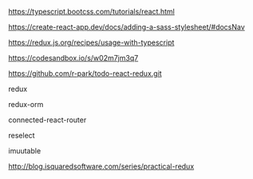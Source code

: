 https://typescript.bootcss.com/tutorials/react.html

https://create-react-app.dev/docs/adding-a-sass-stylesheet/#docsNav

https://redux.js.org/recipes/usage-with-typescript

https://codesandbox.io/s/w02m7jm3q7


https://github.com/r-park/todo-react-redux.git


redux

redux-orm

connected-react-router

reselect

imuutable

http://blog.isquaredsoftware.com/series/practical-redux